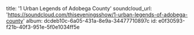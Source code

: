 title: '1 Urban Legends of Adobega County'
soundcloud_url: 'https://soundcloud.com/thiseveningsshow/1-urban-legends-of-adobega-county'
album: dcdeb10c-6a05-431a-8e9a-34477710897c
id: e0f30593-f21b-40f3-951e-5f0e1034ff5e
